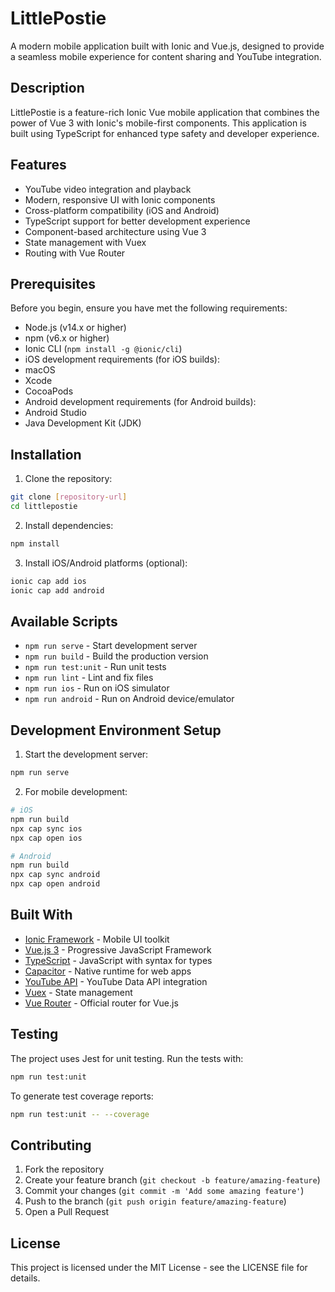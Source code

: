 # LittlePostie

A modern mobile application built with Ionic and Vue.js, designed to provide a seamless mobile experience for content sharing and YouTube integration.

## Description

LittlePostie is a feature-rich Ionic Vue mobile application that combines the power of Vue 3 with Ionic's mobile-first components. This application is built using TypeScript for enhanced type safety and developer experience.

## Features

- YouTube video integration and playback
- Modern, responsive UI with Ionic components
- Cross-platform compatibility (iOS and Android)
- TypeScript support for better development experience
- Component-based architecture using Vue 3
- State management with Vuex
- Routing with Vue Router

## Prerequisites

Before you begin, ensure you have met the following requirements:
- Node.js (v14.x or higher)
- npm (v6.x or higher)
- Ionic CLI (`npm install -g @ionic/cli`)
- iOS development requirements (for iOS builds):
- macOS
- Xcode
- CocoaPods
- Android development requirements (for Android builds):
- Android Studio
- Java Development Kit (JDK)

## Installation

1. Clone the repository:
```bash
git clone [repository-url]
cd littlepostie
```

2. Install dependencies:
```bash
npm install
```

3. Install iOS/Android platforms (optional):
```bash
ionic cap add ios
ionic cap add android
```

## Available Scripts

- `npm run serve` - Start development server
- `npm run build` - Build the production version
- `npm run test:unit` - Run unit tests
- `npm run lint` - Lint and fix files
- `npm run ios` - Run on iOS simulator
- `npm run android` - Run on Android device/emulator

## Development Environment Setup

1. Start the development server:
```bash
npm run serve
```

2. For mobile development:
```bash
# iOS
npm run build
npx cap sync ios
npx cap open ios

# Android
npm run build
npx cap sync android
npx cap open android
```

## Built With

- [Ionic Framework](https://ionicframework.com/) - Mobile UI toolkit
- [Vue.js 3](https://v3.vuejs.org/) - Progressive JavaScript Framework
- [TypeScript](https://www.typescriptlang.org/) - JavaScript with syntax for types
- [Capacitor](https://capacitorjs.com/) - Native runtime for web apps
- [YouTube API](https://developers.google.com/youtube/v3) - YouTube Data API integration
- [Vuex](https://vuex.vuejs.org/) - State management
- [Vue Router](https://router.vuejs.org/) - Official router for Vue.js

## Testing

The project uses Jest for unit testing. Run the tests with:

```bash
npm run test:unit
```

To generate test coverage reports:

```bash
npm run test:unit -- --coverage
```

## Contributing

1. Fork the repository
2. Create your feature branch (`git checkout -b feature/amazing-feature`)
3. Commit your changes (`git commit -m 'Add some amazing feature'`)
4. Push to the branch (`git push origin feature/amazing-feature`)
5. Open a Pull Request

## License

This project is licensed under the MIT License - see the LICENSE file for details.

